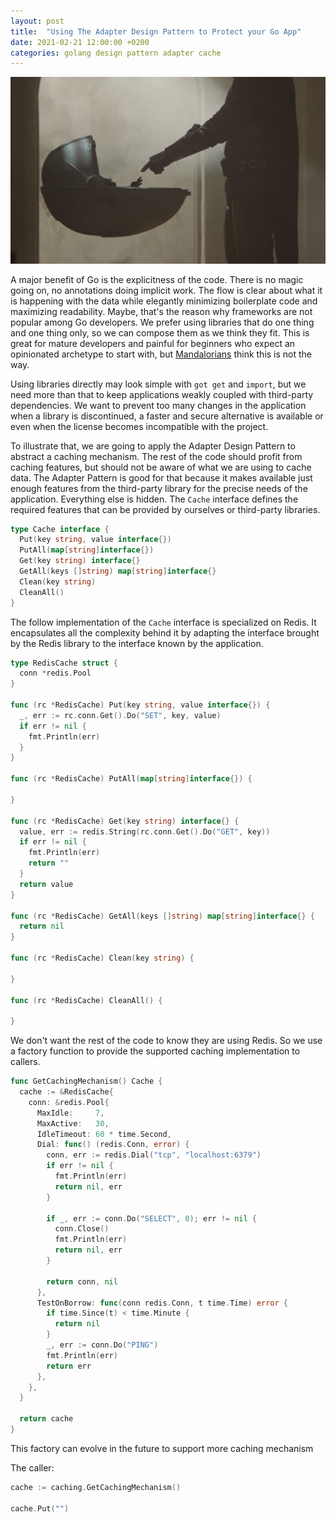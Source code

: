 ```yaml
---
layout: post
title:  "Using The Adapter Design Pattern to Protect your Go App"
date: 2021-02-21 12:00:00 +0200
categories: golang design pattern adapter cache
---
```


![Facade](/images/posts/adapter-pattern.png)

A major benefit of Go is the explicitness of the code. There is no magic going on, no annotations doing implicit work. The flow is clear about what it is happening with the data while elegantly minimizing boilerplate code and maximizing readability. Maybe, that's the reason why frameworks are not popular among Go developers. We prefer using libraries that do one thing and one thing only, so we can compose them as we think they fit. This is great for mature developers and painful for beginners who expect an opinionated archetype to start with, but [Mandalorians](https://www.starwars.com/news/this-is-the-way-the-mandalorian-art) think this is not the way.

<!-- more -->

Using libraries directly may look simple with `got get` and `import`, but we need more than that to keep applications weakly coupled with third-party dependencies. We want to prevent too many changes in the application when a library is discontinued, a faster and secure alternative is available or even when the license becomes incompatible with the project.

To illustrate that, we are going to apply the Adapter Design Pattern to abstract a caching mechanism. The rest of the code should profit from caching features, but should not be aware of what we are using to cache data. The Adapter Pattern is good for that because it makes available just enough features from the third-party library for the precise needs of the application. Everything else is hidden. The `Cache` interface defines the required features that can be provided by ourselves or third-party libraries.

```go
type Cache interface {
  Put(key string, value interface{})
  PutAll(map[string]interface{})
  Get(key string) interface{}
  GetAll(keys []string) map[string]interface{}
  Clean(key string)
  CleanAll()
}
```

The follow implementation of the `Cache` interface is specialized on Redis. It encapsulates all the complexity behind it by adapting the interface brought by the Redis library to the interface known by the application. 

```go
type RedisCache struct {
  conn *redis.Pool
}

func (rc *RedisCache) Put(key string, value interface{}) {
  _, err := rc.conn.Get().Do("SET", key, value)
  if err != nil {
    fmt.Println(err)
  }
}

func (rc *RedisCache) PutAll(map[string]interface{}) {

}

func (rc *RedisCache) Get(key string) interface{} {
  value, err := redis.String(rc.conn.Get().Do("GET", key))
  if err != nil {
    fmt.Println(err)
    return ""
  }
  return value
}

func (rc *RedisCache) GetAll(keys []string) map[string]interface{} {
  return nil
}

func (rc *RedisCache) Clean(key string) {

}

func (rc *RedisCache) CleanAll() {

}
```

We don't want the rest of the code to know they are using Redis. So we use a factory function to provide the supported caching implementation to callers.

```go
func GetCachingMechanism() Cache {
  cache := &RedisCache{
    conn: &redis.Pool{
      MaxIdle:     7,
      MaxActive:   30,
      IdleTimeout: 60 * time.Second,
      Dial: func() (redis.Conn, error) {
        conn, err := redis.Dial("tcp", "localhost:6379")
        if err != nil {
          fmt.Println(err)
          return nil, err
        }

        if _, err := conn.Do("SELECT", 0); err != nil {
          conn.Close()
          fmt.Println(err)
          return nil, err
        }

        return conn, nil
      },
      TestOnBorrow: func(conn redis.Conn, t time.Time) error {
        if time.Since(t) < time.Minute {
          return nil
        }
        _, err := conn.Do("PING")
        fmt.Println(err)
        return err
      },
    },
  }
  
  return cache
}
```

This factory can evolve in the future to support more caching mechanism

The caller:

```go
cache := caching.GetCachingMechanism()

cache.Put("")
```

